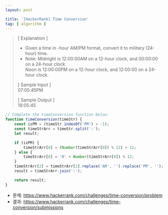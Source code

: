 ```yaml
---
layout: post

title: '[HackerRank] Time Conversion'
tag: [ algorithm ]
---
```


>[ Explanation ]
>* Given a time in -hour AM/PM format, convert it to military (24-hour) time.
>* Note: Midnight is 12:00:00AM on a 12-hour clock, and 00:00:00 on a 24-hour clock.  
>Noon is 12:00:00PM on a 12-hour clock, and 12:00:00 on a 24-hour clock.
>
>[ Sample Input ]  
>07:05:45PM
>
>[ Sample Output ]  
>19:05:45


```javascript
// Complete the timeConversion function below.
function timeConversion(timeStr) {
    const isPM = (timeStr.indexOf('PM') > -1);
    const timeStrArr = timeStr.split(':');
    let result;

    if (isPM) {
        timeStrArr[0] = (Number(timeStrArr[0]) % 12) + 12;
    } else {
        timeStrArr[0] = '0' + Number(timeStrArr[0]) % 12;
    }
    timeStrArr[2] = timeStrArr[2].replace('AM', '').replace('PM', '');
    result = timeStrArr.join(':');

    return result;
}
```

* 문제: https://www.hackerrank.com/challenges/time-conversion/problem
* 결과: https://www.hackerrank.com/challenges/time-conversion/submissions
